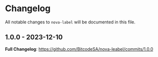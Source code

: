 # Changelog

All notable changes to `nova-label` will be documented in this file.

## 1.0.0 - 2023-12-10

**Full Changelog**: https://github.com/BitcodeSA/nova-leabel/commits/1.0.0
